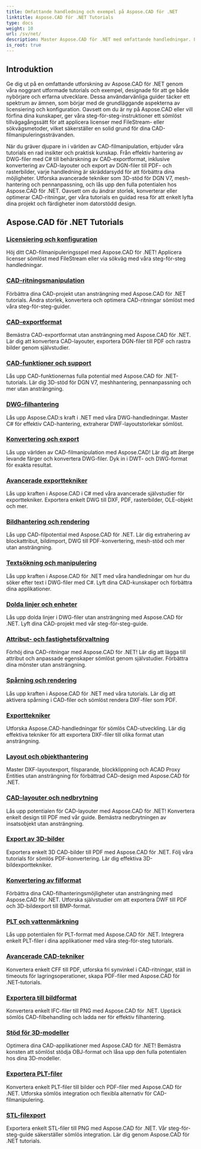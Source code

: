 ```yaml
---
title: Omfattande handledning och exempel på Aspose.CAD för .NET
linktitle: Aspose.CAD för .NET Tutorials
type: docs
weight: 10
url: /sv/net/
description: Master Aspose.CAD för .NET med omfattande handledningar. Lyft dina CAD-kunskaper från licensiering till avancerade exporttekniker. Lås upp dolda funktioner utan ansträngning.
is_root: true
---
```


## Introduktion

Ge dig ut på en omfattande utforskning av Aspose.CAD för .NET genom våra noggrant utformade tutorials och exempel, designade för att ge både nybörjare och erfarna utvecklare. Dessa användarvänliga guider täcker ett spektrum av ämnen, som börjar med de grundläggande aspekterna av licensiering och konfiguration. Oavsett om du är ny på Aspose.CAD eller vill förfina dina kunskaper, ger våra steg-för-steg-instruktioner ett sömlöst tillvägagångssätt för att applicera licenser med FileStream- eller sökvägsmetoder, vilket säkerställer en solid grund för dina CAD-filmanipuleringssträvanden.

När du gräver djupare in i världen av CAD-filmanipulation, erbjuder våra tutorials en rad insikter och praktisk kunskap. Från effektiv hantering av DWG-filer med C# till behärskning av CAD-exportformat, inklusive konvertering av CAD-layouter och export av DGN-filer till PDF- och rasterbilder, varje handledning är skräddarsydd för att förbättra dina möjligheter. Utforska avancerade tekniker som 3D-stöd för DGN V7, mesh-hantering och pennanpassning, och lås upp den fulla potentialen hos Aspose.CAD för .NET. Oavsett om du ändrar storlek, konverterar eller optimerar CAD-ritningar, ger våra tutorials en guidad resa för att enkelt lyfta dina projekt och färdigheter inom datorstödd design.

## Aspose.CAD för .NET Tutorials
### [Licensiering och konfiguration](./licensing-and-configuration/)
Höj ditt CAD-filmanipuleringsspel med Aspose.CAD för .NET! Applicera licenser sömlöst med FileStream eller via sökväg med våra steg-för-steg handledningar. 
### [CAD-ritningsmanipulation](./cad-drawing-manipulation/)
Förbättra dina CAD-projekt utan ansträngning med Aspose.CAD för .NET tutorials. Ändra storlek, konvertera och optimera CAD-ritningar sömlöst med våra steg-för-steg-guider.
### [CAD-exportformat](./cad-export-formats/)
Bemästra CAD-exportformat utan ansträngning med Aspose.CAD för .NET. Lär dig att konvertera CAD-layouter, exportera DGN-filer till PDF och rastra bilder genom självstudier.
### [CAD-funktioner och support](./cad-features-and-support/)
Lås upp CAD-funktionernas fulla potential med Aspose.CAD för .NET-tutorials. Lär dig 3D-stöd för DGN V7, meshhantering, pennanpassning och mer utan ansträngning.
### [DWG-filhantering](./dwg-file-manipulation/)
Lås upp Aspose.CAD:s kraft i .NET med våra DWG-handledningar. Master C# för effektiv CAD-hantering, extraherar DWF-layoutstorlekar sömlöst.
### [Konvertering och export](./conversion-and-export/)
Lås upp världen av CAD-filmanipulation med Aspose.CAD! Lär dig att återge levande färger och konvertera DWG-filer. Dyk in i DWT- och DWG-format för exakta resultat.
### [Avancerade exporttekniker](./advanced-export-techniques/)
Lås upp kraften i Aspose.CAD i C# med våra avancerade självstudier för exporttekniker. Exportera enkelt DWG till DXF, PDF, rasterbilder, OLE-objekt och mer.
### [Bildhantering och rendering](./image-manipulation-and-rendering/)
Lås upp CAD-filpotential med Aspose.CAD för .NET. Lär dig extrahering av blockattribut, bildimport, DWG till PDF-konvertering, mesh-stöd och mer utan ansträngning.
### [Textsökning och manipulering](./text-search-and-manipulation/)
Lås upp kraften i Aspose.CAD för .NET med våra handledningar om hur du söker efter text i DWG-filer med C#. Lyft dina CAD-kunskaper och förbättra dina applikationer.
### [Dolda linjer och enheter](./hidden-lines-and-entities/)
Lås upp dolda linjer i DWG-filer utan ansträngning med Aspose.CAD för .NET. Lyft dina CAD-projekt med vår steg-för-steg-guide.
### [Attribut- och fastighetsförvaltning](./attribute-and-property-management/)
Förhöj dina CAD-ritningar med Aspose.CAD för .NET! Lär dig att lägga till attribut och anpassade egenskaper sömlöst genom självstudier. Förbättra dina mönster utan ansträngning.
### [Spårning och rendering](./tracking-and-rendering/)
Lås upp kraften i Aspose.CAD för .NET med våra tutorials. Lär dig att aktivera spårning i CAD-filer och sömlöst rendera DXF-filer som PDF.
### [Exporttekniker](./export-techniques/)
Utforska Aspose.CAD-handledningar för sömlös CAD-utveckling. Lär dig effektiva tekniker för att exportera DXF-filer till olika format utan ansträngning.
### [Layout och objekthantering](./layout-and-object-handling/)
Master DXF-layoutexport, filsparande, blockklippning och ACAD Proxy Entities utan ansträngning för förbättrad CAD-design med Aspose.CAD för .NET.
### [CAD-layouter och nedbrytning](./cad-layouts-and-decomposition/)
Lås upp potentialen för CAD-layouter med Aspose.CAD för .NET! Konvertera enkelt design till PDF med vår guide. Bemästra nedbrytningen av insatsobjekt utan ansträngning.
### [Export av 3D-bilder](./3d-image-export/)
Exportera enkelt 3D CAD-bilder till PDF med Aspose.CAD för .NET. Följ våra tutorials för sömlös PDF-konvertering. Lär dig effektiva 3D-bildexporttekniker.
### [Konvertering av filformat](./file-format-conversion/)
Förbättra dina CAD-filhanteringsmöjligheter utan ansträngning med Aspose.CAD för .NET. Utforska självstudier om att exportera DWF till PDF och 3D-bildexport till BMP-format.
### [PLT och vattenmärkning](./plt-and-watermarking/)
Lås upp potentialen för PLT-format med Aspose.CAD för .NET. Integrera enkelt PLT-filer i dina applikationer med våra steg-för-steg tutorials.
### [Avancerade CAD-tekniker](./advanced-cad-techniques/)
Konvertera enkelt CFF till PDF, utforska fri synvinkel i CAD-ritningar, ställ in timeouts för lagringsoperationer, skapa PDF-filer med Aspose.CAD för .NET-tutorials.
### [Exportera till bildformat](./exporting-to-image-formats/)
Konvertera enkelt IFC-filer till PNG med Aspose.CAD för .NET. Upptäck sömlös CAD-filbehandling och ladda ner för effektiv filhantering.
### [Stöd för 3D-modeller](./3d-model-support/)
Optimera dina CAD-applikationer med Aspose.CAD för .NET! Bemästra konsten att sömlöst stödja OBJ-format och låsa upp den fulla potentialen hos dina 3D-modeller.
### [Exportera PLT-filer](./exporting-plt-files/)
Konvertera enkelt PLT-filer till bilder och PDF-filer med Aspose.CAD för .NET. Utforska sömlös integration och flexibla alternativ för CAD-filmanipulering.
### [STL-filexport](./stl-file-export/)
Exportera enkelt STL-filer till PNG med Aspose.CAD för .NET. Vår steg-för-steg-guide säkerställer sömlös integration. Lär dig genom Aspose.CAD för .NET tutorials.